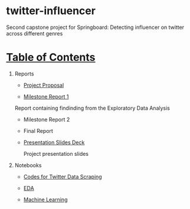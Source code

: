# twitter-influencer
Second capstone project for Springboard: Detecting influencer on twitter across different genres

# [Table of Contents](https://github.com/pravatiswain/twitter-influencer)


1. Reports
     
    * [Project Proposal](https://github.com/pravatiswain/twitter-influencer/blob/main/Reports/Capstone%202_%20Project%20Proposal.pdf)
    
    * [Milestone Report 1](https://github.com/pravatiswain/twitter-influencer/blob/main/Reports/Milestone%20Report%201_%20Capstone%202.pdf)
    
    Report containing findinding from the Exploratory Data Analysis
    * Milestone Report 2
    
    * Final Report
    
    * [Presentation Slides Deck]()
    
      Project presentation slides

2. Notebooks
    * [Codes for Twitter Data Scraping](https://github.com/pravatiswain/twitter-influencer/blob/main/Notebooks/Capstone%202%20-%20Twitter%20Data%20Scraping%20(Fashion%20Tweets).ipynb)

    * [EDA](https://github.com/pravatiswain/twitter-influencer/blob/main/Notebooks/EDA-%20Capstone%202%20(final).ipynb)
    
    * [Machine Learning](https://github.com/pravatiswain/twitter-influencer/tree/main/Notebooks/Machine%20Learning)
